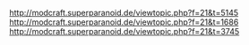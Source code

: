 http://modcraft.superparanoid.de/viewtopic.php?f=21&t=5145
http://modcraft.superparanoid.de/viewtopic.php?f=21&t=1686
http://modcraft.superparanoid.de/viewtopic.php?f=21&t=3745